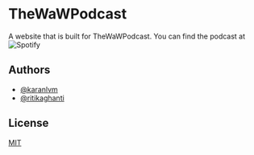 
# TheWaWPodcast

A website that is built for TheWaWPodcast.
You can find the podcast at ![Spotify](https://open.spotify.com/show/0TQuBhXjUOWEiEt3oFpDLO)
## Authors

- [@karanlvm](https://www.github.com/karanlvm)
- [@ritikaghanti](https://www.github.com/ritikaghanti)


## License

[MIT](https://choosealicense.com/licenses/mit/)



